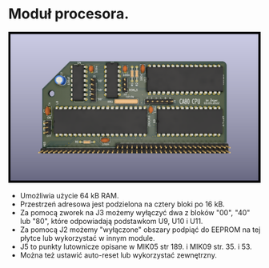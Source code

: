 # Moduł procesora.
![CPU](https://raw.githubusercontent.com/ZegarNotAvailable/CA80-na-RC2014/main/CA80-CPU-RC2014/CA80-CPU-RC2014.png)
- Umożliwia użycie 64 kB RAM.
- Przestrzeń adresowa jest podzielona na cztery bloki po 16 kB.
- Za pomocą zworek na J3 możemy wyłączyć dwa z bloków "00", "40" lub "80", które odpowiadają podstawkom U9, U10 i U11.
- Za pomocą J2 możemy "wyłączone" obszary podpiąć do EEPROM na tej płytce lub wykorzystać w innym module.
- J5 to punkty lutownicze opisane w MIK05 str 189. i MIK09 str. 35. i 53.
- Można też ustawić auto-reset lub wykorzystać zewnętrzny.
